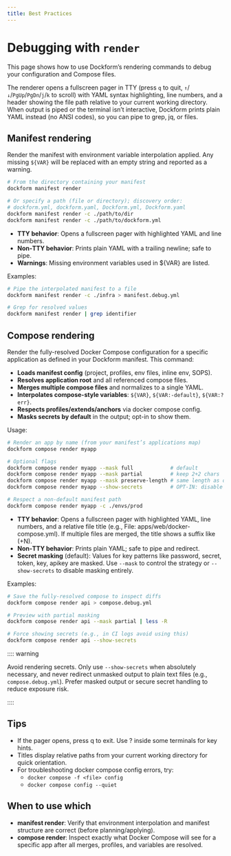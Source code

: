 ```yaml
---
title: Best Practices
---
```


# Debugging with `render`

This page shows how to use Dockform’s rendering commands to debug your configuration and Compose files.

The renderer opens a fullscreen pager in TTY (press `q` to quit, `↑`/`↓`/`PgUp`/`PgDn`/`j`/`k` to scroll) with YAML syntax highlighting, line numbers, and a header showing the file path relative to your current working directory. When output is piped or the terminal isn’t interactive, Dockform prints plain YAML instead (no ANSI codes), so you can pipe to grep, jq, or files.

## Manifest rendering

Render the manifest with environment variable interpolation applied. Any missing `${VAR}` will be replaced with an empty string and reported as a warning.

```bash
# From the directory containing your manifest
dockform manifest render

# Or specify a path (file or directory); discovery order:
# dockform.yml, dockform.yaml, Dockform.yml, Dockform.yaml
dockform manifest render -c ./path/to/dir
dockform manifest render -c ./path/to/dockform.yml
```

- **TTY behavior**: Opens a fullscreen pager with highlighted YAML and line numbers.
- **Non‑TTY behavior**: Prints plain YAML with a trailing newline; safe to pipe.
- **Warnings**: Missing environment variables used in ${VAR} are listed.

Examples:

```bash
# Pipe the interpolated manifest to a file
dockform manifest render -c ./infra > manifest.debug.yml

# Grep for resolved values
dockform manifest render | grep identifier
```

## Compose rendering

Render the fully-resolved Docker Compose configuration for a specific application as defined in your Dockform manifest. This command:

- **Loads manifest config** (project, profiles, env files, inline env, SOPS).
- **Resolves application root** and all referenced compose files.
- **Merges multiple compose files** and normalizes to a single YAML.
- **Interpolates compose-style variables**: `${VAR}`, `${VAR:-default}`, `${VAR:?err}`.
- **Respects profiles/extends/anchors** via docker compose config.
- **Masks secrets by default** in the output; opt-in to show them.

Usage:

```bash
# Render an app by name (from your manifest’s applications map)
dockform compose render myapp

# Optional flags
dockform compose render myapp --mask full            # default
dockform compose render myapp --mask partial         # keep 2+2 chars
dockform compose render myapp --mask preserve-length # same length as original
dockform compose render myapp --show-secrets         # OPT-IN: disable masking

# Respect a non-default manifest path
dockform compose render myapp -c ./envs/prod
```

- **TTY behavior**: Opens a fullscreen pager with highlighted YAML, line numbers, and a relative file title (e.g., File: apps/web/docker-compose.yml). If multiple files are merged, the title shows a suffix like (+N).
- **Non‑TTY behavior**: Prints plain YAML; safe to pipe and redirect.
- **Secret masking** (default): Values for key patterns like password, secret, token, key, apikey are masked. Use `--mask` to control the strategy or `--show-secrets` to disable masking entirely.

Examples:

```bash
# Save the fully-resolved compose to inspect diffs
dockform compose render api > compose.debug.yml

# Preview with partial masking
dockform compose render api --mask partial | less -R

# Force showing secrets (e.g., in CI logs avoid using this)
dockform compose render api --show-secrets
```

:::: warning

Avoid rendering secrets. Only use `--show-secrets` when absolutely necessary, and never redirect unmasked output to plain text files (e.g., `compose.debug.yml`). Prefer masked output or secure secret handling to reduce exposure risk.

::::

## Tips

- If the pager opens, press q to exit. Use ? inside some terminals for key hints.
- Titles display relative paths from your current working directory for quick orientation.
- For troubleshooting docker compose config errors, try:
  - `docker compose -f <file> config`
  - `docker compose config --quiet`

## When to use which

- **manifest render**: Verify that environment interpolation and manifest structure are correct (before planning/applying).
- **compose render**: Inspect exactly what Docker Compose will see for a specific app after all merges, profiles, and variables are resolved.



